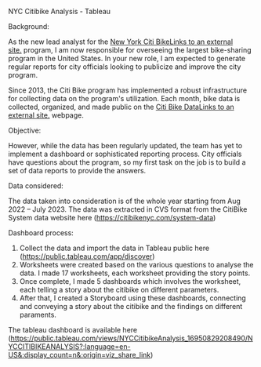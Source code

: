 ﻿NYC Citibike Analysis - Tableau

Background:

As the new lead analyst for the [New York Citi BikeLinks to an external site.](https://en.wikipedia.org/wiki/Citi_Bike) program, I am  now responsible for overseeing the largest bike-sharing program in the United States. In your new role, I am expected to generate regular reports for city officials looking to publicize and improve the city program.

Since 2013, the Citi Bike program has implemented a robust infrastructure for collecting data on the program's utilization. Each month, bike data is collected, organized, and made public on the [Citi Bike DataLinks to an external site.](https://www.citibikenyc.com/system-data) webpage.

Objective:

However, while the data has been regularly updated, the team has yet to implement a dashboard or sophisticated reporting process. City officials have questions about the program, so my first task on the job is to build a set of data reports to provide the answers.

Data considered:

The data taken into consideration is of the whole year starting from Aug 2022 – July 2023. The data was extracted in CVS format from the CitiBike System data website here (<https://citibikenyc.com/system-data>)

Dashboard process:

1. Collect the data and import the data in Tableau public here (<https://public.tableau.com/app/discover>)
1. Worksheets were created based on the various questions to analyse the data. I made 17 worksheets, each worksheet providing the story points.
1. Once complete, I made 5 dashboards which involves the worksheet, each telling a story about the citibike on different parameters.
1. After that, I created a Storyboard using these dashboards, connecting and conveying a story about the citibike and the findings on different paraments.

The tableau dashboard is available here (<https://public.tableau.com/views/NYCCitibikeAnalysis_16950829208490/NYCCITIBIKEANALYSIS?:language=en-US&:display_count=n&:origin=viz_share_link>)



